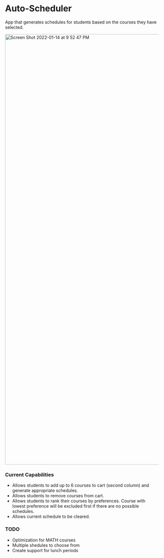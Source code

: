 # Auto-Scheduler

App that generates schedules for students based on the courses they have selected.

<img width="1407" alt="Screen Shot 2022-01-14 at 9 52 47 PM" src="https://user-images.githubusercontent.com/41162345/149606270-71e441bc-d72e-4e9b-b027-5b6c8511d87f.png">

### Current Capabilities
- Allows students to add up to 6 courses to cart (second column) and generate appropriate schedules.
- Allows students to remove courses from cart.
- Allows students to rank their courses by preferences. Course with lowest preference will be excluded first if there are no possible schedules.
- Allows current schedule to be cleared.

### TODO
- Optimization for MATH courses
- Multiple shedules to choose from
- Create support for lunch periods 
